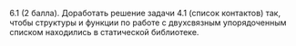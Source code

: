 6.1 (2 балла). Доработать решение задачи 4.1 (список контактов) так, чтобы
структуры и функции по работе с двухсвязным упорядоченным списком
находились в статической библиотеке.